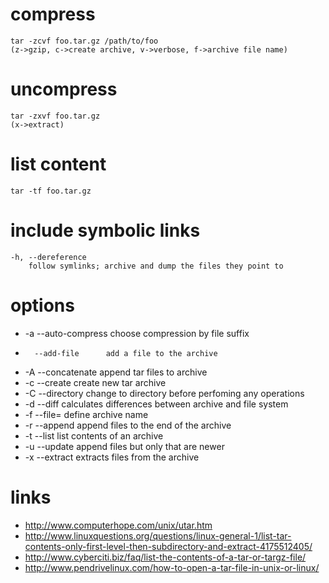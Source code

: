 # compress

    tar -zcvf foo.tar.gz /path/to/foo
    (z->gzip, c->create archive, v->verbose, f->archive file name)

# uncompress

    tar -zxvf foo.tar.gz
    (x->extract)

# list content

    tar -tf foo.tar.gz

# include symbolic links

    -h, --dereference
        follow symlinks; archive and dump the files they point to

# options

* -a    --auto-compress choose compression by file suffix
*       --add-file      add a file to the archive
* -A    --concatenate   append tar files to archive
* -c    --create        create new tar archive
* -C    --directory     change to directory before perfoming any operations
* -d    --diff          calculates differences between archive and file system
* -f    --file=         define archive name 
* -r    --append        append files to the end of the archive
* -t    --list          list contents of an archive
* -u    --update        append files but only that are newer
* -x    --extract       extracts files from the archive

# links

* http://www.computerhope.com/unix/utar.htm
* http://www.linuxquestions.org/questions/linux-general-1/list-tar-contents-only-first-level-then-subdirectory-and-extract-4175512405/
* http://www.cyberciti.biz/faq/list-the-contents-of-a-tar-or-targz-file/
* http://www.pendrivelinux.com/how-to-open-a-tar-file-in-unix-or-linux/
